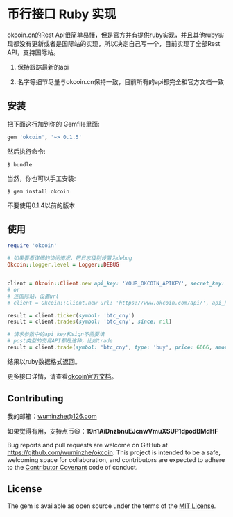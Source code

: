 # 币行接口 Ruby 实现

okcoin.cn的Rest Api很简单易懂，但是官方并有提供ruby实现，并且其他ruby实现都没有更新或者是国际站的实现，所以决定自己写一个，目前实现了全部Rest API，支持国际站。

1. 保持跟踪最新的api


2. 名字等细节尽量与okcoin.cn保持一致，目前所有的api都完全和官方文档一致


## 安装

把下面这行加到你的 Gemfile里面:

```ruby
gem 'okcoin', '~> 0.1.5'
```

然后执行命令:

    $ bundle

当然，你也可以手工安装:

    $ gem install okcoin
不要使用0.1.4以前的版本

## 使用

```ruby
require 'okcoin'

# 如果要看详细的访问情况，把日志级别设置为debug
Okcoin::logger.level = Logger::DEBUG


client = Okcoin::Client.new api_key: 'YOUR_OKCOIN_APIKEY', secret_key: 'YOUR_OKCOIN_SECRET'
# or
# 连国际站，设置url
# client = Okcoin::Client.new url: 'https://www.okcoin.com/api/', api_key: 'YOUR_OKCOIN_APIKEY', secret_key: 'YOUR_OKCOIN_SECRET'

result = client.ticker(symbol: 'btc_cny')
result = client.trades(symbol: 'btc_cny', since: nil)

# 请求参数中的api_key和sign不需要填
# post类型的交易API都是这种，比如trade
result = client.trade(symbol: 'btc_cny', type: 'buy', price: 6666, amount: 0.1)
```

结果以ruby数据格式返回。

更多接口详情，请查看[okcoin官方文档](https://www.okcoin.cn/rest_getStarted.html)。

## Contributing

我的邮箱：wuminzhe@126.com

如果觉得有用，支持点币😆：**19n1AiDnzbnuEJcnwVmuXSUP1dpodBMdHF**



Bug reports and pull requests are welcome on GitHub at https://github.com/wuminzhe/okcoin. This project is intended to be a safe, welcoming space for collaboration, and contributors are expected to adhere to the [Contributor Covenant](http://contributor-covenant.org) code of conduct.


## License

The gem is available as open source under the terms of the [MIT License](http://opensource.org/licenses/MIT).

